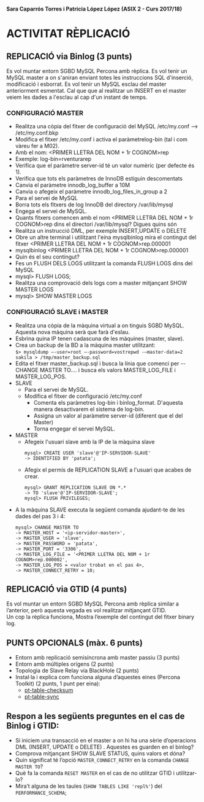 **Sara Caparrós Torres i Patricia López López (ASIX 2 - Curs 2017/18)**
# ACTIVITAT RÈPLICACIÓ #

## REPLICACIÓ via Binlog (3 punts)

Es vol muntar entorn SGBD MySQL Percona amb rèplica. Es vol tenir un MySQL master a on s'aniran enviant totes les instruccions SQL d'inserció, modificació i esborrat. Es vol tenir un MySQL  esclau del master anteriorment esmentat.
Cal que que al realitzar un INSERT en el master veiem les dades a l'esclau al cap d'un instant de temps.

### CONFIGURACIÓ MASTER

* Realitza una còpia del fitxer de configuració del MySQL /etc/my.conf --> /etc/my.conf.bkp
* Modifica el fitxer /etc/my.conf i activa el paràmetrelog-bin (tal i com vàreu fer a M02).
* Amb el nom: <PRIMER LLETRA DEL NOM + 1r COGNOM>rep
* Exemple: log-bin=rventurarep
* Verifica que el paràmetre server-id té un valor numèric (per defecte és 1).
* Verifica que tots els paràmetres de InnoDB estiguin descomentats
* Canvia el paràmetre innodb_log_buffer a 10M
* Canvia o afegeix el paràmetre innodb_log_files_in_group a 2
* Para el servei de MySQL
* Borra tots els fitxers de log InnoDB del directory /var/lib/mysql
* Engega el servei de MySQL.
* Quants fitxers comencen amb el nom <PRIMER LLETRA DEL NOM + 1r COGNOM>rep dins el directori /var/lib/mysql? Digues quins són
* Realitza un instrucció DML, per exemple INSERT,UPDATE o DELETE
* Obre un altre terminal i utilitzant l'eina mysqlbinlog mira el contingut del fitxer <PRIMER LLETRA DEL NOM + 1r COGNOM>rep.000001
* mysqlbinlog <PRIMER LLETRA DEL NOM + 1r COGNOM>rep.000001
* Quin és el seu contingut?
* Fes un FLUSH DELS LOGS utilitzant la comanda FLUSH LOGS dins del MySQL
* mysql> FLUSH LOGS;
* Realitza una comprovació dels logs com a master mitjançant SHOW MASTER LOGS
* mysql> SHOW MASTER LOGS



### CONFIGURACIÓ SLAVE i MASTER

* Realitza una còpia de la màquina virtual a on tinguis SGBD MySQL. Aquesta nova màquina serà que farà d'eslau.  
* Esbrina quina IP tenen cadascuna de les màquines (master, slave).  
* Crea un backup de la BD a la màquina master utilitzant:  
    `$> mysqldump –-user=root –-password=vostrepwd -–master-data=2 sakila > /tmp/master_backup.sql`  
* Edita el fitxer master_backup.sql i busca la línia que comenci per --CHANGE MASTER TO.... i busca els valors MASTER_LOG_FILE i MASTER_LOG_POS.  
* SLAVE  
    * Para el servei de MySQL.  
    * Modifica el fitxer de configuració /etc/my.conf  
        * Comenta els paràmetres log-bin i binlog_format. D'aquesta manera desactivarem el sistema de log-bin.  
        * Assigna un valor al paràmetre  server-id (diferent que el del Master)  
        * Torna engegar el servei MySQL.  
* MASTER  
    * Afegeix l'usuari slave amb la IP de la màquina slave  
        ```
        mysql> CREATE USER 'slave'@'IP-SERVIDOR-SLAVE'  
        -> IDENTIFIED BY 'patata';  
        ```
    * Afegix el permís de REPLICATION SLAVE a l'usuari que acabes de crear.  
        ```
        mysql> GRANT REPLICATION SLAVE ON *.*  
        -> TO 'slave'@'IP-SERVIDOR-SLAVE';  
        mysql> FLUSH PRIVILEGES;  
        ```
* A la màquina SLAVE executa la següent comanda ajudant-te de les dades del pas 3 i 4:  
    ```
    mysql> CHANGE MASTER TO  
    -> MASTER_HOST = '<ip-servidor-master>',  
    -> MASTER_USER = 'slave',  
    -> MASTER_PASSWORD = 'patata',  
    -> MASTER_PORT = '3306',  
    -> MASTER_LOG_FILE = '<PRIMER LLETRA DEL NOM + 1r COGNOM>rep.000002',  
    -> MASTER_LOG_POS = <valor trobat en el pas 4>,  
    -> MASTER_CONNECT_RETRY = 10;  
    ```

## REPLICACIÓ via GTID (4 punts)
Es vol muntar un entorn SGBD MySQL Percona amb rèplica similar a l’anterior, però aquesta vegada es vol realitzar mitjançant GTID.  
Un cop la rèplica funciona, Mostra l’exemple del contingut del fitxer binary log.  

## PUNTS OPCIONALS (màx. 6 punts)
* Entorn amb replicació semisíncrona amb master passiu (3 punts)  
* Entorn amb múltiples orígens (2 punts)  
* Topologia de Slave Relay via BlackHole (2 punts)  
* Instal·la i explica com funciona alguna d’aquestes eines (Percona Toolkit) (2 punts, 1 punt per eina):  
    * [pt-table-checksum](https://www.percona.com/doc/percona-toolkit/2.1/pt-table-checksum.html)  
    * [pt-table-sync](https://www.percona.com/doc/percona-toolkit/2.1/pt-table-sync.html)  

## Respon a les següents preguntes en el cas de Binlog i GTID:
* Si iniciem una transacció en el master a on hi ha una sèrie d’operacions DML (INSERT, UPDATE o DELETE) . Aquestes es guarden en el binlog?  
* Comprova mitjançant SHOW SLAVE STATUS, quins valors et dóna?  
* Quin significat té l’opció `MASTER_CONNECT_RETRY` en la comanda `CHANGE MASTER TO`?  
* Què fa la comanda `RESET MASTER` en el cas de no utilitzar GTID i utilitzar-lo?  
* Mira’t alguna de les taules (`SHOW TABLES LIKE 'repl%'`) del `PERFORMANCE_SCHEMA`;    
